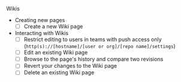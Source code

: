  Wikis
  - Creating new pages
    - [ ] Create a new Wiki page
  - Interacting with Wikis
    - [ ] Restrict editing to users in teams with push access only (`http(s)://[hostname]/[user or org]/[repo name]/settings`)
    - [ ] Edit an existing Wiki page
    - [ ] Browse to the page's history and compare two revisions
    - [ ] Revert your changes to the Wiki page
    - [ ] Delete an existing Wiki page
